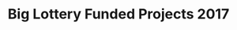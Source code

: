---
schema: default
title: Big Lottery Funded Projects 2017
organization: Renfrewshire Council
notes: >-
    Dataset listing Big Lottery funded projects in Renfrewshire in 2017.
resources:
  - name: Big Lottery Funded Projects 2017 TABLE
  - url: >-
      
  - format: TABLE
license: 
category:

  - Renfrewshire
  - Open Data
  - Community
maintainer: Renfrewshire Council
maintainer_email: someone@example.com
---